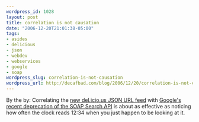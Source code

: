 ```yaml
--- 
wordpress_id: 1028
layout: post
title: correlation is not causation
date: "2006-12-20T21:01:38-05:00"
tags: 
- asides
- delicious
- json
- webdev
- webservices
- google
- soap
wordpress_slug: correlation-is-not-causation
wordpress_url: http://decafbad.com/blog/2006/12/20/correlation-is-not-causation
---
```

By the by:  Correlating the [new del.icio.us JSON URL feed][ju] with [Google's recent deprecation of the SOAP Search API][dep] is about as effective as noticing how often the clock reads 12:34 when you just happen to be looking at it.

[ju]: http://del.icio.us/help/json/url
[dep]: http://google-code-updates.blogspot.com/2006/12/beyond-soap-search-api.html
